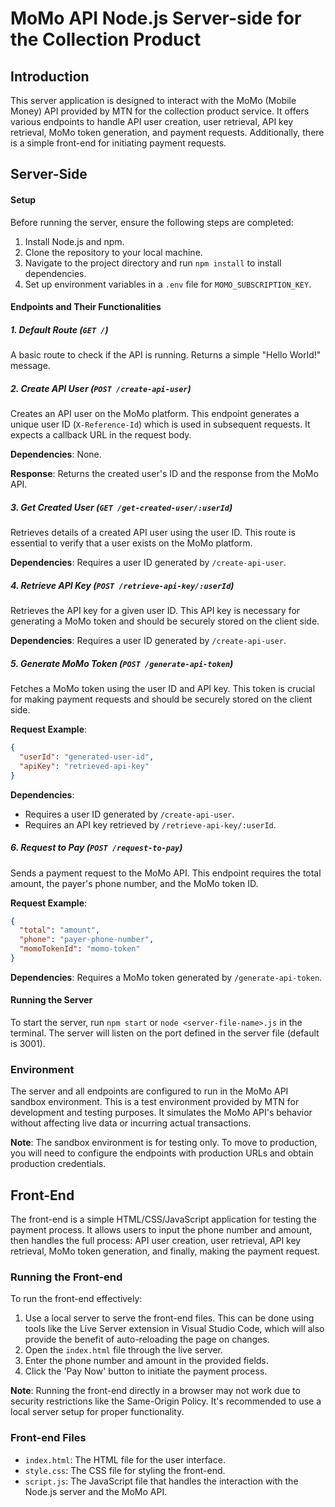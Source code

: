 # MoMo API Node.js Server-side for the Collection Product

## Introduction

This server application is designed to interact with the MoMo (Mobile Money) API provided by MTN for the collection product service. It offers various endpoints to handle API user creation, user retrieval, API key retrieval, MoMo token generation, and payment requests. Additionally, there is a simple front-end for initiating payment requests.

## Server-Side

#### Setup

Before running the server, ensure the following steps are completed:

1. Install Node.js and npm.
2. Clone the repository to your local machine.
3. Navigate to the project directory and run `npm install` to install dependencies.
4. Set up environment variables in a `.env` file for `MOMO_SUBSCRIPTION_KEY`.

#### Endpoints and Their Functionalities

##### 1. Default Route (`GET /`)

A basic route to check if the API is running. Returns a simple "Hello World!" message.

##### 2. Create API User (`POST /create-api-user`)

Creates an API user on the MoMo platform. This endpoint generates a unique user ID (`X-Reference-Id`) which is used in subsequent requests. It expects a callback URL in the request body.

**Dependencies**: None.

**Response**: Returns the created user's ID and the response from the MoMo API.

##### 3. Get Created User (`GET /get-created-user/:userId`)

Retrieves details of a created API user using the user ID. This route is essential to verify that a user exists on the MoMo platform.

**Dependencies**: Requires a user ID generated by `/create-api-user`.

##### 4. Retrieve API Key (`POST /retrieve-api-key/:userId`)

Retrieves the API key for a given user ID. This API key is necessary for generating a MoMo token and should be securely stored on the client side.

**Dependencies**: Requires a user ID generated by `/create-api-user`.

##### 5. Generate MoMo Token (`POST /generate-api-token`)

Fetches a MoMo token using the user ID and API key. This token is crucial for making payment requests and should be securely stored on the client side.

**Request Example**:

```json
{
  "userId": "generated-user-id",
  "apiKey": "retrieved-api-key"
}
```

**Dependencies**:

- Requires a user ID generated by `/create-api-user`.
- Requires an API key retrieved by `/retrieve-api-key/:userId`.

##### 6. Request to Pay (`POST /request-to-pay`)

Sends a payment request to the MoMo API. This endpoint requires the total amount, the payer's phone number, and the MoMo token ID.

**Request Example**:

```json
{
  "total": "amount",
  "phone": "payer-phone-number",
  "momoTokenId": "momo-token"
}
```

**Dependencies**: Requires a MoMo token generated by `/generate-api-token`.

#### Running the Server

To start the server, run `npm start` or `node <server-file-name>.js` in the terminal. The server will listen on the port defined in the server file (default is 3001).

### Environment

The server and all endpoints are configured to run in the MoMo API sandbox environment. This is a test environment provided by MTN for development and testing purposes. It simulates the MoMo API's behavior without affecting live data or incurring actual transactions.

**Note**: The sandbox environment is for testing only. To move to production, you will need to configure the endpoints with production URLs and obtain production credentials.

## Front-End

The front-end is a simple HTML/CSS/JavaScript application for testing the payment process. It allows users to input the phone number and amount, then handles the full process: API user creation, user retrieval, API key retrieval, MoMo token generation, and finally, making the payment request.

### Running the Front-end

To run the front-end effectively:

1. Use a local server to serve the front-end files. This can be done using tools like the Live Server extension in Visual Studio Code, which will also provide the benefit of auto-reloading the page on changes.
2. Open the `index.html` file through the live server.
3. Enter the phone number and amount in the provided fields.
4. Click the 'Pay Now' button to initiate the payment process.

**Note**: Running the front-end directly in a browser may not work due to security restrictions like the Same-Origin Policy. It's recommended to use a local server setup for proper functionality.

### Front-end Files

- `index.html`: The HTML file for the user interface.
- `style.css`: The CSS file for styling the front-end.
- `script.js`: The JavaScript file that handles the interaction with the Node.js server and the MoMo API.
